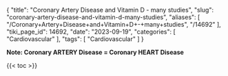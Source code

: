 {
    "title": "Coronary Artery Disease and Vitamin D - many studies",
    "slug": "coronary-artery-disease-and-vitamin-d-many-studies",
    "aliases": [
        "/Coronary+Artery+Disease+and+Vitamin+D+-+many+studies",
        "/14692"
    ],
    "tiki_page_id": 14692,
    "date": "2023-09-19",
    "categories": [
        "Cardiovascular"
    ],
    "tags": [
        "Cardiovascular"
    ]
}


**Note: Coronary ARTERY Disease = Coronary HEART Disease** 

{{< toc >}}